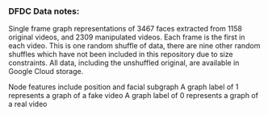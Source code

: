 ### DFDC Data notes:

Single frame graph representations of 3467 faces extracted from 1158 original videos, and 2309 manipulated videos. Each frame is the first in each video.
This is one random shuffle of data, there are nine other random shuffles which have not been included in this repository due to size constraints.
All data, including the unshuffled original, are available in Google Cloud storage.


Node features include position and facial subgraph
A graph label of 1 represents a graph of a fake video
A graph label of 0 represents a graph of a real video
